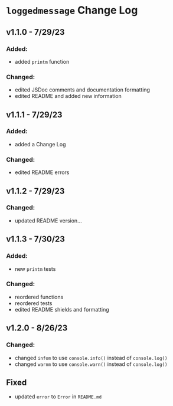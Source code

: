 # `loggedmessage` Change Log

## v1.1.0 - 7/29/23

### Added:
- added `printm` function

### Changed:
- edited JSDoc comments and documentation formatting
- edited README and added new information


## v1.1.1 - 7/29/23

### Added:
- added a Change Log

### Changed:
- edited README errors

## v1.1.2 - 7/29/23
### Changed:
- updated README version...


## v1.1.3 - 7/30/23

### Added:
- new `printm` tests

### Changed:
- reordered functions
- reordered tests
- edited README shields and formatting

## v1.2.0 - 8/26/23

### Changed:
- changed `infom` to use `console.info()` instead of `console.log()`
- changed `warnm` to use `console.warn()` instead of `console.log()`

## Fixed
- updated `error` to `Error` in `README.md`
